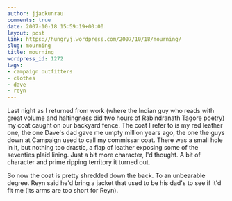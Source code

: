 ```yaml
---
author: jjackunrau
comments: true
date: 2007-10-18 15:59:19+00:00
layout: post
link: https://hungryj.wordpress.com/2007/10/18/mourning/
slug: mourning
title: mourning
wordpress_id: 1272
tags:
- campaign outfitters
- clothes
- dave
- reyn
---
```


Last night as I returned from work (where the Indian guy who reads with great volume and haltingness did two hours of Rabindranath Tagore poetry) my coat caught on our backyard fence. The coat I refer to is my red leather one, the one Dave's dad gave me umpty million years ago, the one the guys down at Campaign used to call my commissar coat. There was a small hole in it, but nothing too drastic, a flap of leather exposing some of the seventies plaid lining. Just a bit more character, I'd thought. A bit of character and prime ripping territory it turned out.

So now the coat is pretty shredded down the back. To an unbearable degree. Reyn said he'd bring a jacket that used to be his dad's to see if it'd fit me (its arms are too short for Reyn).
